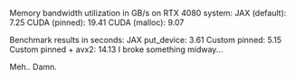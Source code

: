 Memory bandwidth utilization in GB/s on RTX 4080 system:
JAX (default): 7.25
CUDA (pinned): 19.41
CUDA (malloc): 9.07

Benchmark results in seconds:
JAX put_device: 3.61
Custom pinned: 5.15 
Custom pinned + avx2: 14.13
I broke something midway...

Meh.. Damn.
